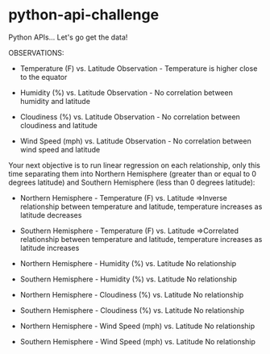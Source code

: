 # python-api-challenge
Python APIs... Let's go get the data!

OBSERVATIONS:

* Temperature (F) vs. Latitude
Observation - Temperature is higher close to the equator

* Humidity (%) vs. Latitude
Observation - No correlation between humidity and latitude

* Cloudiness (%) vs. Latitude
Observation - No correlation between cloudiness and latitude

* Wind Speed (mph) vs. Latitude
Observation - No correlation between wind speed and latitude

Your next objective is to run linear regression on each relationship, only this time separating them into Northern Hemisphere (greater than or equal to 0 degrees latitude) and Southern Hemisphere (less than 0 degrees latitude):

* Northern Hemisphere - Temperature (F) vs. Latitude
=>Inverse relationship between temperature and latitude, temperature increases as latitude decreases

* Southern Hemisphere - Temperature (F) vs. Latitude
=>Correlated relationship between temperature and latitude, temperature increases as latitude increases

* Northern Hemisphere - Humidity (%) vs. Latitude
No relationship

* Southern Hemisphere - Humidity (%) vs. Latitude
No relationship

* Northern Hemisphere - Cloudiness (%) vs. Latitude
No relationship

* Southern Hemisphere - Cloudiness (%) vs. Latitude
No relationship

* Northern Hemisphere - Wind Speed (mph) vs. Latitude
No relationship

* Southern Hemisphere - Wind Speed (mph) vs. Latitude
No relationship
